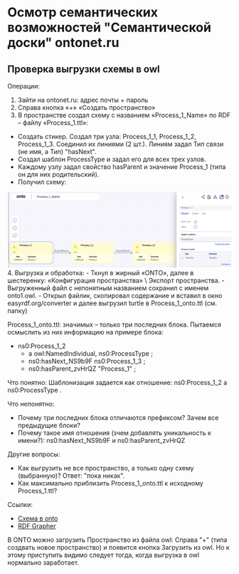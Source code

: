 # Осмотр семантических возможностей "Семантической доски" ontonet.ru
## Проверка выгрузки схемы в owl
Операции:
1. Зайти на ontonet.ru: адрес почты + пароль
2. Справа кнопка «+» «Создать пространство»
3. В пространстве создал схему с названием «Process_1_Name» по RDF – файлу «Process_1.ttl»: 
- Создать стикер. Создал три узла: Process_1_1, Process_1_2, Process_1_3. Соединил их линиями (2 шт.). Линиям задал Тип связи (не имя, а Тип) "hasNext".
- Создал шаблон ProcessType и задал его для всех трех узлов.
- Каждому узлу задал свойство hasParent и значение Process_1 (типа он для них родительский).
- Получил схему:
<img src="onto2.png" width="900" />  
4. Выгрузка и обработка: 
- Ткнул в жирный «ONTO», далее в шестеренку: «Конфигурация пространства» \ Экспорт пространства.
- Выгруженный файл с непонятным названием сохранил с именем onto1.owl.
- Открыл файлик, скопировал содержание и вставил в окно easyrdf.org/converter и далее выгрузил turtle в Process_1_onto.ttl (см. папку)

Process_1_onto.ttl: значимых – только три последних блока. Пытаемся осмыслить из них информацию на примере блока:
- ns0:Process_1_2
  - a owl:NamedIndividual, ns0:ProcessType ;
  - ns0:hasNext_NS9b9F ns0:Process_1_3 ;
  - ns0:hasParent_zvHrQZ "Process_1" ;

Что понятно: Шаблонизация задается как отношение: ns0:Process_1_2 a ns0:ProcessType .

Что непонятно:
- Почему три последних блока отличаются префиксом? Зачем все предыдущие блоки?
- Почему такое имя отношения (зчем добавлять уникальность к имени?): ns0:hasNext_NS9b9F  и ns0:hasParent_zvHrQZ

Другие вопросы:
- Как выгрузить не все пространство, а только одну схему (выбранную)? Ответ: "пока никак".
- Как максимально приблизить Process_1_onto.ttl к исходному Process_1.ttl?

Ссылки:
- [Схема в onto](https://app.ontonet.ru/ru/home/operation/E?uuid=e3b69106-4d20-4e9d-9cd6-9027378164c0&realm=d4a500e1-133b-4062-8e92-6c498d431db6)
- [RDF Grapher](https://www.ldf.fi/service/rdf-grapher?rdf=%40prefix+owl%3A+%3Chttp%3A%2F%2Fwww.w3.org%2F2002%2F07%2Fowl%23%3E+.%0D%0A%40prefix+rdfs%3A+%3Chttp%3A%2F%2Fwww.w3.org%2F2000%2F01%2Frdf-schema%23%3E+.%0D%0A%40prefix+ns0%3A+%3Chttp%3A%2F%2Fwww.ontonet.ru%2Fontology%2Frealm%2Fd4a500e1-133b-4062-8e92-6c498d431db6%23%3E+.%0D%0A%0D%0A%3Chttp%3A%2F%2Fwww.ontonet.ru%2Fontology%2Frealm%2Fd4a500e1-133b-4062-8e92-6c498d431db6%23%3E+a+owl%3AOntology+.%0D%0A%3Chttp%3A%2F%2Fwww.ontonet.ru%2Fontology%2Frealm%2Fd4a500e1-133b-4062-8e92-6c498d431db6%23incomingRole%3E%0D%0A++a+owl%3AAnnotationProperty+%3B%0D%0A++rdfs%3Acomment+%22Incoming+role%22+.%0D%0A%0D%0A%3Chttp%3A%2F%2Fwww.ontonet.ru%2Fontology%2Frealm%2Fd4a500e1-133b-4062-8e92-6c498d431db6%23outgoingRole%3E%0D%0A++a+owl%3AAnnotationProperty+%3B%0D%0A++rdfs%3Acomment+%22Outgoing+role%22+.%0D%0A%0D%0A%3Chttp%3A%2F%2Fwww.ontonet.ru%2Fontology%2Frealm%2Fd4a500e1-133b-4062-8e92-6c498d431db6%23hasNext%3E%0D%0A++a+owl%3AObjectProperty+%3B%0D%0A++rdfs%3Alabel+%22hasNext%22+.%0D%0A%0D%0A%3Chttp%3A%2F%2Fwww.ontonet.ru%2Fontology%2Frealm%2Fd4a500e1-133b-4062-8e92-6c498d431db6%23hasNext_NS9b9F%3E%0D%0A++a+owl%3AObjectProperty+%3B%0D%0A++rdfs%3Alabel+%22hasNext%22+.%0D%0A%0D%0A%3Chttp%3A%2F%2Fwww.ontonet.ru%2Fontology%2Frealm%2Fd4a500e1-133b-4062-8e92-6c498d431db6%23hasParent%3E%0D%0A++a+owl%3ADatatypeProperty+%3B%0D%0A++rdfs%3Acomment+%22%22+%3B%0D%0A++rdfs%3Alabel+%22hasParent%22+.%0D%0A%0D%0A%3Chttp%3A%2F%2Fwww.ontonet.ru%2Fontology%2Frealm%2Fd4a500e1-133b-4062-8e92-6c498d431db6%23hasParent_IrIH2B%3E%0D%0A++a+owl%3ADatatypeProperty+%3B%0D%0A++rdfs%3Acomment+%22%22+%3B%0D%0A++rdfs%3Alabel+%22hasParent%22+.%0D%0A%0D%0A%3Chttp%3A%2F%2Fwww.ontonet.ru%2Fontology%2Frealm%2Fd4a500e1-133b-4062-8e92-6c498d431db6%23hasParent_zvHrQZ%3E%0D%0A++a+owl%3ADatatypeProperty+%3B%0D%0A++rdfs%3Acomment+%22%22+%3B%0D%0A++rdfs%3Alabel+%22hasParent%22+.%0D%0A%0D%0A%3Chttp%3A%2F%2Fwww.ontonet.ru%2Fontology%2Frealm%2Fd4a500e1-133b-4062-8e92-6c498d431db6%23ProcessType%3E%0D%0A++a+owl%3AClass+%3B%0D%0A++rdfs%3Acomment+%22%22+%3B%0D%0A++rdfs%3Alabel+%22ProcessType%22+.%0D%0A%0D%0A%3Chttp%3A%2F%2Fwww.ontonet.ru%2Fontology%2Frealm%2Fd4a500e1-133b-4062-8e92-6c498d431db6%23Process_1_1%3E%0D%0A++a+owl%3ANamedIndividual%2C+%3Chttp%3A%2F%2Fwww.ontonet.ru%2Fontology%2Frealm%2Fd4a500e1-133b-4062-8e92-6c498d431db6%23ProcessType%3E+%3B%0D%0A++ns0%3AhasNext+ns0%3AProcess_1_2+%3B%0D%0A++ns0%3AhasParent+%22Process_1%22+%3B%0D%0A++rdfs%3Acomment+%22%22%22%0D%0A%22%22%22+%3B%0D%0A++rdfs%3Alabel+%22Process_1_1%22+.%0D%0A%0D%0Ans0%3AProcess_1_2%0D%0A++a+owl%3ANamedIndividual%2C+ns0%3AProcessType+%3B%0D%0A++ns0%3AhasNext_NS9b9F+ns0%3AProcess_1_3+%3B%0D%0A++ns0%3AhasParent_zvHrQZ+%22Process_1%22+%3B%0D%0A++rdfs%3Alabel+%22Process_1_2%22+.%0D%0A%0D%0Ans0%3AProcess_1_3%0D%0A++a+owl%3ANamedIndividual%2C+ns0%3AProcessType+%3B%0D%0A++ns0%3AhasParent_IrIH2B+%22Process_1%22+%3B%0D%0A++rdfs%3Alabel+%22Process_1_3%22+.%0D%0A%0D%0A&from=ttl&to=png)

В ONTO можно загрузить Пространство из файла owl: Справа "+" (типа создвать новое пространство) и появится кнопка Загрузить из owl. Но к этому приступить видимо следует тогда, когда выгрузка в owl нормально заработает.
